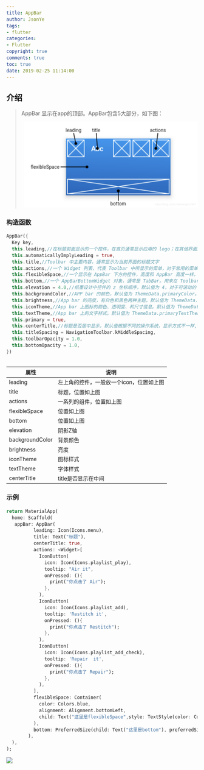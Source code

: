 ```yaml
---
title: AppBar
author: JsonYe
tags:
- flutter
categories:
- Flutter
copyright: true
comments: true
toc: true
date: 2019-02-25 11:14:00   
---
```

## 介绍
> AppBar 显示在app的顶部。AppBar包含5大部分，如下图：
![](../img/appBar.png)

### 构造函数
```dart
AppBar({
  Key key,
  this.leading,//在标题前面显示的一个控件，在首页通常显示应用的 logo；在其他界面通常显示为返回按钮
  this.automaticallyImplyLeading = true,
  this.title,//Toolbar 中主要内容，通常显示为当前界面的标题文字
  this.actions,//一个 Widget 列表，代表 Toolbar 中所显示的菜单，对于常用的菜单，通常使用 IconButton 来表示；对于不常用的菜单通常使用 PopupMenuButton 来显示为三个点，点击后弹出二级菜单
  this.flexibleSpace,//一个显示在 AppBar 下方的控件，高度和 AppBar 高度一样，可以实现一些特殊的效果，该属性通常在SliverAppBar 中使用
  this.bottom,//一个 AppBarBottomWidget 对象，通常是 TabBar。用来在 Toolbar 标题下面显示一个 Tab 导航栏
  this.elevation = 4.0,//纸墨设计中控件的 z 坐标顺序，默认值为 4，对于可滚动的 SliverAppBar，当 SliverAppBar 和内容同级的时候，该值为 0， 当内容滚动 SliverAppBar 变为 Toolbar 的时候，修改 elevation 的值
  this.backgroundColor,//APP bar 的颜色，默认值为 ThemeData.primaryColor。改值通常和下面的三个属性一起使用
  this.brightness,//App bar 的亮度，有白色和黑色两种主题，默认值为 ThemeData.primaryColorBrightness
  this.iconTheme,//App bar 上图标的颜色、透明度、和尺寸信息。默认值为 ThemeData.primaryIconTheme
  this.textTheme,//App bar 上的文字样式。默认值为 ThemeData.primaryTextTheme
  this.primary = true,
  this.centerTitle,//标题是否居中显示，默认值根据不同的操作系统，显示方式不一样,true居中 false居左
  this.titleSpacing = NavigationToolbar.kMiddleSpacing,
  this.toolbarOpacity = 1.0,
  this.bottomOpacity = 1.0,
})
 
```
 | 属性            | 说明                                     |
 | --------------- | ---------------------------------------- |
 | leading         | 左上角的控件，一般放一个icon，位置如上图 |
 | title           | 标题，位置如上图                         |
 | actions         | 一系列的组件，位置如上图                 |
 | flexibleSpace   | 位置如上图                               |
 | bottom          | 位置如上图                               |
 | elevation       | 阴影Z轴                                  |
 | backgroundColor | 背景颜色                                 |
 | brightness      | 亮度                                     |
 | iconTheme       | 图标样式                                 |
 | textTheme       | 字体样式                                 |
 | centerTitle     | title是否显示在中间                      |

### 示例
```dart
return MaterialApp(
  home: Scaffold(
   appBar: AppBar(
          leading: Icon(Icons.menu),
          title: Text("标题"),
          centerTitle: true,
          actions: <Widget>[
            IconButton(
              icon: Icon(Icons.playlist_play),
              tooltip: "Air it",
              onPressed: (){
                print("你点击了 Air");
              },
            ),
            IconButton(
              icon: Icon(Icons.playlist_add),
              tooltip: 'Restitch it',
              onPressed: (){
                print("你点击了 Restitch");
              },
            ),
            IconButton(
              icon: Icon(Icons.playlist_add_check),
              tooltip: 'Repair  it',
              onPressed: (){
                print("你点击了 Repair");
              },
            ),
          ],
          flexibleSpace: Container(
            color: Colors.blue,
            alignment: Alignment.bottomLeft,
            child: Text("这里是flexibleSpace",style: TextStyle(color: Colors.white),),
          ),
          bottom: PreferredSize(child: Text("这里是bottom"), preferredSize: null),
        ),
  ),
);
```
![](img/appBarDemo.png)